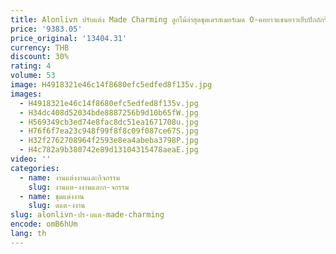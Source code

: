 ```yaml
---
title: Alonlivn ปรับแต่ง Made Charming ลูกไม้ล่าสุดชุดเดรสเมอร์เมด O-คอยาวแขนยาวเย็บปักถักร้อยกระโปรงเจ้าสาว
price: '9383.05'
price_original: '13404.31'
currency: THB
discount: 30%
rating: 4
volume: 53
image: H4918321e46c14f8680efc5edfed8f135v.jpg
images:
  - H4918321e46c14f8680efc5edfed8f135v.jpg
  - H34dc408d52034bde8887256b9d10b65fW.jpg
  - H569349cb3ed74e8fac8dc51ea1671708u.jpg
  - H76f6f7ea23c948f99f8f8c09f087ce67S.jpg
  - H32f2762708964f2593e8ea4abeba3798P.jpg
  - H4c782a9b380742e89d13104315478aeaE.jpg
video: ''
categories:
  - name: งานแต่งงานและกิจกรรม
    slug: งานแต-งงานและก-จกรรม
  - name: ชุดแต่งงาน
    slug: ดแต-งงาน
slug: alonlivn-ปร-บแต-made-charming
encode: omB6hUm
lang: th
---
```

  